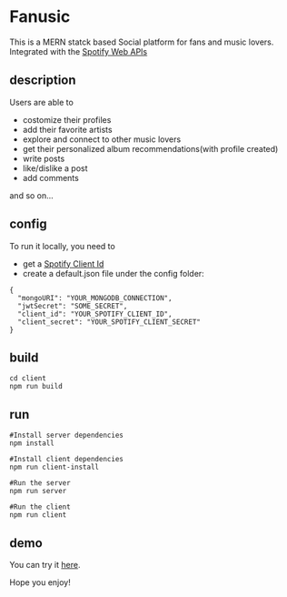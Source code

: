 # Fanusic

This is a MERN statck based Social platform for fans and music lovers. Integrated with the [Spotify Web APIs](https://developer.spotify.com/documentation/web-api/)

## description

Users are able to

- costomize their profiles
- add their favorite artists
- explore and connect to other music lovers
- get their personalized album recommendations(with profile created)
- write posts
- like/dislike a post
- add comments

and so on...

## config

To run it locally, you need to

- get a [Spotify Client Id](https://developer.spotify.com/dashboard/)
- create a default.json file under the config folder:

```
{
  "mongoURI": "YOUR_MONGODB_CONNECTION",
  "jwtSecret": "SOME_SECRET",
  "client_id": "YOUR_SPOTIFY_CLIENT_ID",
  "client_secret": "YOUR_SPOTIFY_CLIENT_SECRET"
}
```

## build

```
cd client
npm run build
```

## run

```
#Install server dependencies
npm install

#Install client dependencies
npm run client-install

#Run the server
npm run server

#Run the client
npm run client
```

## demo

You can try it [here](https://fanusic.herokuapp.com/).

Hope you enjoy!
